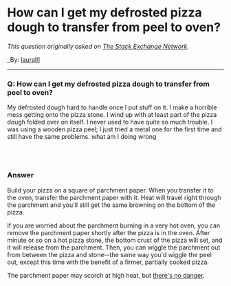 ﻿# How can I get my defrosted pizza dough to transfer from peel to oven?

_This question originally asked on [The Stack Exchange Network](https://cooking.stackexchange.com/q/111090)._

_By: [laurall](https://cooking.stackexchange.com/u/88035)]
<br><hr>
### Q: How can I get my defrosted pizza dough to transfer from peel to oven?
<p>My defrosted dough hard to handle once I put stuff on it. I make a horrible mess getting onto the pizza stone. I wind up with at least part of the pizza dough folded over on itself. I never used to have quite so much trouble. I was using a wooden pizza peel; I just tried a metal one for the first time and still have the same problems.
what am I doing wrong</p>

<br><br>
### Answer 
<p>Build your pizza on a square of parchment paper. When you transfer it to the oven, transfer the parchment paper with it. Heat will travel right through the parchment and you'll still get the same browning on the bottom of the pizza.</p>
<p>If you are worried about the parchment burning in a very hot oven, you can remove the parchment paper shortly after the pizza is in the oven. After minute or so on a hot pizza stone, the bottom crust of the pizza will set, and it will release from the parchment. Then, you can wiggle the parchment out from between the pizza and stone--the same way you'd wiggle the peel out, except this time with the benefit of a firmer, partially cooked pizza.</p>
<p>The parchment paper may scorch at high heat, but <a href="https://www.cooksillustrated.com/how_tos/5858-can-you-heat-parchment-paper-higher-than-manufacturers-recommend" rel="nofollow noreferrer">there's no danger</a>.</p>

